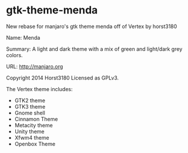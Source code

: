 gtk-theme-menda
===============

New rebase for manjaro's gtk theme menda off of Vertex by horst3180

Name: Menda

Summary: A light and dark theme with a mix of green and light/dark grey colors.

URL: http://manjaro.org

Copyright 2014 Horst3180
Licensed as GPLv3.

The Vertex theme includes:
- GTK2 theme
- GTK3 theme
- Gnome shell
- Cinnamon Theme
- Metacity theme
- Unity theme
- Xfwm4 theme
- Openbox Theme
